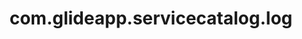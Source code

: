 ---
weight: 1599
layout: page
title: com.glideapp.servicecatalog.log
description: ""
value: "debug"
---